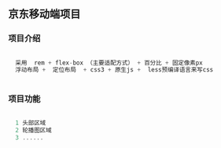 
## 京东移动端项目

### 项目介绍

```js
  
  采用  rem + flex-box （主要适配方式） + 百分比 + 固定像素px  
  浮动布局 +  定位布局  + css3 + 原生js +  less预编译语言来写css
  
```


### 项目功能


```js
  
  1 头部区域
  2 轮播图区域
  3 ......
  
```